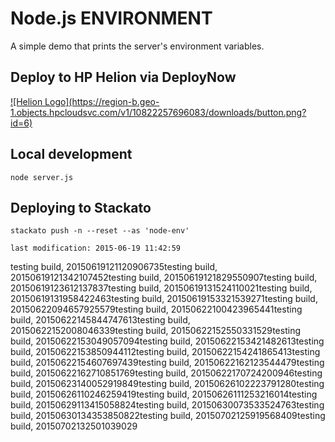 # Node.js ENVIRONMENT
A simple demo that prints the server's environment variables.

## Deploy to HP Helion via DeployNow
<a href="https://deploynow.hpcloud.com/?repoUrl=https://github.com/Phanatic/node-env">
![Helion  Logo](https://region-b.geo-1.objects.hpcloudsvc.com/v1/10822257696083/downloads/button.png?id=6)
</a>

<!--
<a href="http://localhost:3000/?repoUrl=https://github.com/Phanatic/node-env">
![Helion  Logo](https://region-b.geo-1.objects.hpcloudsvc.com/v1/10822257696083/downloads/possiblenames.png?id=1)
</a>

 
![Helion  Logo](https://region-b.geo-1.objects.hpcloudsvc.com/v1/10822257696083/downloads/DeployNowButton.png?id=1)
-->
## Local development

    node server.js

## Deploying to Stackato

    stackato push -n --reset --as 'node-env'

    last modification: 2015-06-19 11:42:59
testing build, 20150619121120906735testing build, 20150619121342107452testing build, 20150619121829550907testing build, 20150619123612137837testing build, 20150619131524110021testing build, 20150619131958422463testing build, 20150619153321539271testing build, 20150622094657925579testing build, 20150622100423965441testing build, 20150622145844747613testing build, 20150622152008046339testing build, 20150622152550331529testing build, 20150622153049057094testing build, 20150622153421482613testing build, 20150622153850944112testing build, 20150622154241865413testing build, 20150622154607697439testing build, 20150622162123544479testing build, 20150622162710851769testing build, 20150622170724200946testing build, 20150623140052919849testing build, 20150626102223791280testing build, 20150626110246259419testing build, 20150626111253216014testing build, 20150629113415058824testing build, 20150630073533524763testing build, 20150630134353850822testing build, 20150702125919568409testing build, 20150702132501039029
